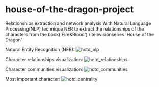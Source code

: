 # house-of-the-dragon-project

Relationships extraction and network analysis
With Natural Language Processing(NLP) technique NER to extract the relationships
of the characters from the book('Fire&Blood') / televisionseries 'House of the Dragon'

Natural Entity Recognition (NER):
![hotd_nlp](https://user-images.githubusercontent.com/43000003/188430850-d1a2bb50-d652-4282-9a4a-89ffa407ab15.PNG)

Character relationships visualization:
![hotd_relationships](https://user-images.githubusercontent.com/43000003/188431252-3062184f-2572-4792-85bc-99b1eb6550b3.PNG)

Character communities visualization:
![hotd_communities](https://user-images.githubusercontent.com/43000003/188431796-ee39b1fd-eda7-4dee-9716-c59a8d5ccb8c.png)

Most important character:
![hotd_centrality](https://user-images.githubusercontent.com/43000003/188431535-0b2916c8-eef5-4e35-b18d-b2c33db2f588.PNG)




